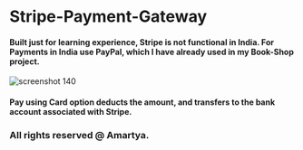 # Stripe-Payment-Gateway
#### Built just for learning experience, Stripe is not functional in India. For Payments in India use PayPal, which I have already used in my Book-Shop project.

![screenshot 140](https://user-images.githubusercontent.com/31181068/37675208-b31bce5c-2c9a-11e8-8cbe-abe0e279c605.png)

#### Pay using Card option deducts the amount, and transfers to the bank account associated with Stripe.

### All rights reserved @ Amartya.

